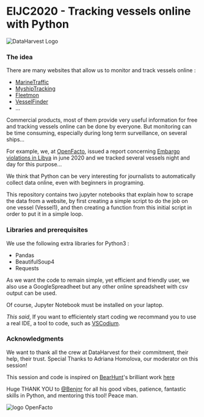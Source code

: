 # EIJC2020 - Tracking vessels online with Python

![DataHarvest Logo](https://pbs.twimg.com/profile_banners/1123934898501373952/1594060240/1500x500)

### The idea

There are many websites that allow us to monitor and track vessels online : 

* [MarineTraffic](https://www.marinetraffic.com/)
* [MyshipTracking](https://www.myshiptracking.com/)
* [Fleetmon](https://www.fleetmon.com/)
* [VesselFinder](https://www.vesselfinder.com/)
* ...

Commercial products, most of them provide very useful information for free and tracking vessels online can be done by everyone.
But monitoring can be time consuming, especially during long term surveillance, on several ships...

For example, we, at [OpenFacto](https://openfacto.fr), issued a report concerning [Embargo violations in Libya](https://openfacto.fr/2020/07/03/nouveau-rapport-par-openfacto-turkeys-shadow-arms-deliveries/) in june 2020 and we tracked several vessels night and day for this purpose...

We think that Python can be very interesting for journalists to automatically collect data online, even with beginners in programing.

This repository contains two jupyter notebooks that explain how to scrape the data from a website, by first creating a simple script to do the job on one vessel (Vessel1), and then creating a function from this initial script in order to put it in a simple loop.


### Libraries and prerequisites

We use the following extra libraries for Python3 : 

* Pandas
* BeautifulSoup4
* Requests

As we want the code to remain simple, yet efficient and friendly user, we also use a GoogleSpreadheet but any other online spreadsheet with csv output can be used.

Of course, Jupyter Notebook must be installed on your laptop.

*This said*, If you want to efficientely start coding we recommand you to use a real IDE, a tool to code, such as [VSCodium](https://vscodium.com/).

### Acknowledgments

We want to thank all the crew at DataHarvest for their commitment, their help, their trust. Special Thanks to Adriana Homolova, our moderator on this session!

This session and code is inspired on [BearHunt](https://twitter.com/bearhunt11)'s brilliant work [here](https://medium.com/analytics-vidhya/tracking-ships-and-visualize-them-in-qgis-35c074810937)

Huge THANK YOU to [@Benjnr](https://github.com/benjnr) for all his good vibes, patience, fantastic skills in Python, and mentoring this tool! Peace man. 


![logo OpenFacto](https://openfacto.fr/wp-content/uploads/2019/05/BW-Padded.png)
